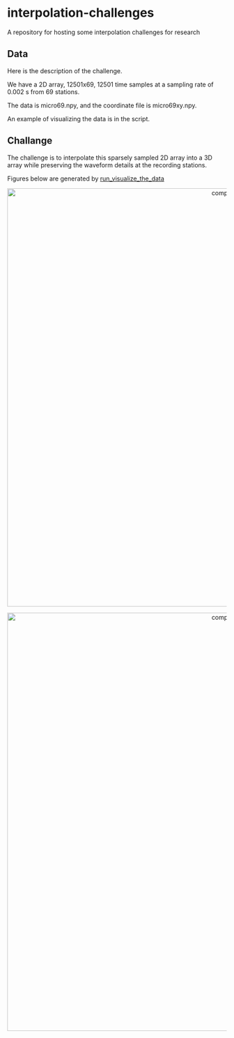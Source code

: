 # interpolation-challenges
A repository for hosting some interpolation challenges for research


## Data
Here is the description of the challenge. 

We have a 2D array, 12501x69, 12501 time samples at a sampling rate of 0.002 s from 69 stations.

The data is micro69.npy, and the coordinate file is micro69xy.npy. 

An example of visualizing the data is in the script. 


## Challange
The challenge is to interpolate this sparsely sampled 2D array into a 3D array while preserving the waveform details at the recording stations. 


Figures below are generated by [run_visualize_the_data](https://github.com/aaspip/interpolation-challenges/blob/main/run_visualize_the_data.py)

<p align="center">
<img src='https://github.com/aaspip/gallery/blob/main/pyseistr/micro69.png' alt='comp' width=960/>
</p>

<p align="center">
<img src='https://github.com/aaspip/gallery/blob/main/pyseistr/micro69xy.png' alt='comp' width=960/>
</p>




